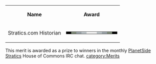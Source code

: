 <table>
<tbody>
<tr class="odd">
<td style="text-align: center;"><p><b>Name</b></p></td>
<td style="text-align: center;"><p><b>Award</b></p></td>
</tr>
<tr class="even">
<td style="text-align: center;"><p>Stratics.com Historian</p></td>
<td style="text-align: center;"><table class="bigmerit">
<tr>
<td bgcolor="#000000">
</td>
<td bgcolor="#828D7C">
</td>
<td bgcolor="#9FA8AD">
</td>
<td bgcolor="#C0C8CB">
</td>
<td bgcolor="#FFFFFF">
</td>
<td bgcolor="#FFFFFF">
</td>
<td bgcolor="#C0C8CB">
</td>
<td bgcolor="#9FA8AD">
</td>
<td bgcolor="#828D7C">
</td>
<td bgcolor="#000000">
</td>
</tr>
</table></td>
</tr>
</tbody>
</table>

This merit is awarded as a prize to winners in the monthly [PlanetSide
Stratics](http://planetside.stratics.com/) House of Commons IRC chat.
[category:Merits](category:Merits.md)
